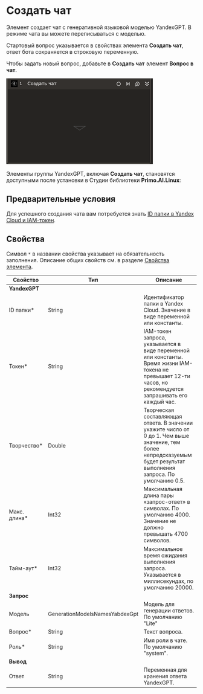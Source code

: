 ﻿# Создать чат

Элемент создает чат с генеративной языковой моделью YandexGPT. В режиме чата вы можете переписываться с моделью.

Стартовый вопрос указывается в свойствах элемента **Создать чат**, ответ бота сохраняется в строковую переменную.

Чтобы задать новый вопрос, добавьте в **Создать чат** элемент **Вопрос в чат**.

![](../../../../resources/activities/extra/ai/yandexgpt/chat-base.png)

Элементы группы YandexGPT, включая **Создать чат**, становятся доступными после установки в Студии библиотеки **Primo.AI.Linux**:

## Предварительные условия

Для успешного создания чата вам потребуется знать [ID папки в Yandex Cloud и IAM-токен](https://docs.primo-rpa.ru/primo-rpa/primo-studio/settings/ai#yandexgpt).

## Свойства
Символ `*` в названии свойства указывает на обязательность заполнения. Описание общих свойств см. в разделе [Свойства элемента](https://docs.primo-rpa.ru/primo-rpa/primo-studio/process/elements#svoistva-elementa).

| Свойство           | Тип                                 | Описание                                                                                           |
| ------------------ | ----------------------------------- | -------------------------------------------------------------------------------------------------- |
| **YandexGPT**       |                                     |                                                                                                    |
| ID папки*             | String                              | Идентификатор папки в Yandex Cloud. Значение в виде переменной или константы.                                            |
| Токен*           | String                               | IAM-токен запроса, указывается в виде переменной или константы. Время жизни IAM-токена не превышает 12-ти часов, но рекомендуется запрашивать его каждый час. |
| Творчество*           | Double                               | Творческая составляющая ответа. В значении укажите число от 0 до 1. Чем выше значение, тем более непредсказуемым будет результат выполнения запроса. По умолчанию 0.5. |
| Макс. длина*           | Int32                               | Максимальная длина пары «запрос-ответ» в символах. По умолчанию 4000. Значение не должно превышать 4700 символов. |
| Тайм-аут*           | Int32                               | Максимальное время ожидания выполнения запроса. Указывается в миллисекундах, по умолчанию 20000. |
| **Запрос**          |                                     |                                                                                                    |
| Модель              | GenerationModelsNamesYabdexGpt                              |  Модель для генерации ответов. По умолчанию "Lite" |
| Вопрос*              | String                              |  Текст вопроса. |
| Роль*               | String                              |  Имя роли в чате. По умолчанию "system". |
| **Вывод**          |                                     |                                                                                                    |
| Ответ              | String                              | Переменная для хранения ответа YandexGPT. |
